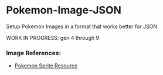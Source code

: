 # Pokemon-Image-JSON
Setup Pokemon Images in a format that works better for JSON

WORK IN PROGRESS: gen 4 through 9

### Image References:
- [Pokemon Sprite Resource](https://www.spriters-resource.com/nintendo_switch/pokemonhome/sheet/125926/)
